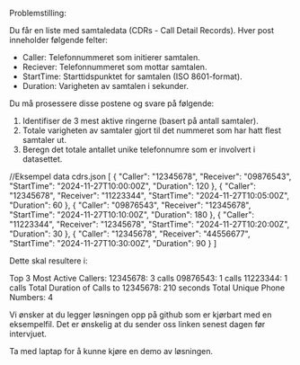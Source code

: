 Problemstilling:

Du får en liste med samtaledata (CDRs - Call Detail Records). Hver post inneholder følgende felter:
- Caller: Telefonnummeret som initierer samtalen.
- Reciever: Telefonnummeret som mottar samtalen.
- StartTime: Starttidspunktet for samtalen (ISO 8601-format).
- Duration: Varigheten av samtalen i sekunder.

Du må prosessere disse postene og svare på følgende:
1. Identifiser de 3 mest aktive ringerne (basert på antall samtaler).
2. Totale varigheten av samtaler gjort til det nummeret som har hatt flest samtaler ut.
3. Beregn det totale antallet unike telefonnumre som er involvert i datasettet.

//Eksempel data cdrs.json
[
    { "Caller": "12345678", "Receiver": "09876543", "StartTime": "2024-11-27T10:00:00Z", "Duration": 120 },
    { "Caller": "12345678", "Receiver": "11223344", "StartTime": "2024-11-27T10:05:00Z", "Duration": 60 },
    { "Caller": "09876543", "Receiver": "12345678", "StartTime": "2024-11-27T10:10:00Z", "Duration": 180 },
    { "Caller": "11223344", "Receiver": "12345678", "StartTime": "2024-11-27T10:20:00Z", "Duration": 30 },
    { "Caller": "12345678", "Receiver": "44556677", "StartTime": "2024-11-27T10:30:00Z", "Duration": 90 }
]

Dette skal resultere i:

Top 3 Most Active Callers:
12345678: 3 calls
09876543: 1 calls
11223344: 1 calls
Total Duration of Calls to 12345678: 210 seconds
Total Unique Phone Numbers: 4

Vi ønsker at du legger løsningen opp på github som er kjørbart med en eksempelfil. Det er ønskelig at du sender oss linken senest dagen før intervjuet.

Ta med laptap for å kunne kjøre en demo av løsningen.
